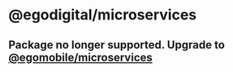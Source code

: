 # @egodigital/microservices

## Package no longer supported. Upgrade to [@egomobile/microservices](https://github.com/egomobile/microservices)
